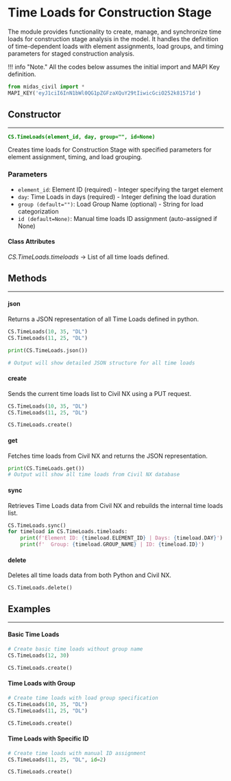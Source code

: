 # Time Loads for Construction Stage
The module provides functionality to create, manage, and synchronize time loads for construction stage analysis in the model. It handles the definition of time-dependent loads with element assignments, load groups, and timing parameters for staged construction analysis.

!!! info "Note."
    All the codes below assumes the initial import and MAPI Key definition.

```py
from midas_civil import *
MAPI_KEY('eyJ1ciI6InN1bWl0QG1pZGFzaXQuY29tIiwicGciO252k81571d')
```

## Constructor
---
**<font color="green">`CS.TimeLoads(element_id, day, group="", id=None)`</font>**

Creates time loads for Construction Stage with specified parameters for element assignment, timing, and load grouping.

### Parameters
* `element_id`: Element ID (required) - Integer specifying the target element
* `day`: Time Loads in days (required) - Integer defining the load duration
* `group (default="")`: Load Group Name (optional) - String for load categorization
* `id (default=None)`: Manual time loads ID assignment (auto-assigned if None)

#### Class Attributes
*CS.TimeLoads.timeloads* -> List of all time loads defined.

## Methods
---
#### json
Returns a JSON representation of all Time Loads defined in python.

```py
CS.TimeLoads(10, 35, "DL")
CS.TimeLoads(11, 25, "DL")

print(CS.TimeLoads.json())

# Output will show detailed JSON structure for all time loads
```

#### create
Sends the current time loads list to Civil NX using a PUT request.

```py
CS.TimeLoads(10, 35, "DL")
CS.TimeLoads(11, 25, "DL")

CS.TimeLoads.create()
```

#### get
Fetches time loads from Civil NX and returns the JSON representation.

```py
print(CS.TimeLoads.get())
# Output will show all time loads from Civil NX database
```

#### sync
Retrieves Time Loads data from Civil NX and rebuilds the internal time loads list.

```py
CS.TimeLoads.sync()
for timeload in CS.TimeLoads.timeloads:
    print(f'Element ID: {timeload.ELEMENT_ID} | Days: {timeload.DAY}')
    print(f'  Group: {timeload.GROUP_NAME} | ID: {timeload.ID}')
```

#### delete
Deletes all time loads data from both Python and Civil NX.

```py
CS.TimeLoads.delete()
```

## Examples
---

#### Basic Time Loads
```py
# Create basic time loads without group name
CS.TimeLoads(12, 30)

CS.TimeLoads.create()
```

#### Time Loads with Group
```py
# Create time loads with load group specification
CS.TimeLoads(10, 35, "DL")
CS.TimeLoads(11, 25, "DL")

CS.TimeLoads.create()
```

#### Time Loads with Specific ID
```py
# Create time loads with manual ID assignment
CS.TimeLoads(11, 25, "DL", id=2)

CS.TimeLoads.create()
```
